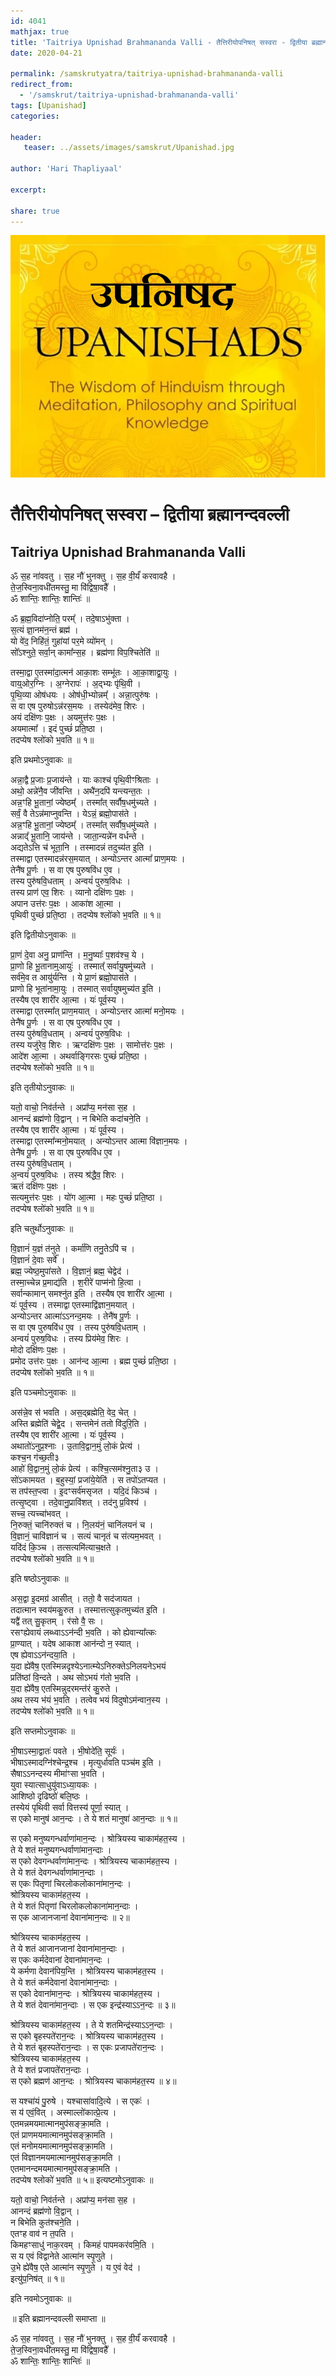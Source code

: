 ```yaml
---    
id: 4041    
mathjax: true    
title: 'Taitriya Upnishad Brahmananda Valli - तैत्तिरीयोपनिषत् सस्वरा - द्वितीया ब्रह्मानन्दवल्ली'    
date: 2020-04-21    

permalink: /samskrutyatra/taitriya-upnishad-brahmananda-valli
redirect_from: 
  - '/samskrut/taitriya-upnishad-brahmananda-valli'
tags: [Upanishad]    
categories:    
    
header:    
   teaser: ../assets/images/samskrut/Upanishad.jpg    
    
author: 'Hari Thapliyaal'    
    
excerpt:    
    
share: true    
---    
```

    
![](../assets/images/samskrut/Upanishad.jpg)    
    
# तैत्तिरीयोपनिषत् सस्वरा – द्वितीया ब्रह्मानन्दवल्ली    
## Taitriya Upnishad Brahmananda Valli    
    
    
ॐ स॒ह ना॑ववतु । स॒ह नौ॑ भुनक्तु । स॒ह वी॒र्यं॑ करवावहै ।    
ते॒ज॒स्विना॒वधी॑तमस्तु॒ मा वि॑द्विषा॒वहै᳚ ।    
ॐ शान्तिः॒ शान्तिः॒ शान्तिः॑ ॥    
    
ॐ ब्र॒ह्म॒विदा॑प्नोति॒ परम्᳚ । तदे॒षाऽभु॑क्ता ।    
स॒त्यं ज्ञा॒नम॑न॒न्तं ब्रह्म॑ ।    
यो वे॑द॒ निहि॑तं॒ गुहा॑यां पर॒मे व्यो॑मन् ।    
सो᳚ऽश्नुते॒ सर्वा॒न् कामा᳚न्स॒ह । ब्रह्म॑णा विप॒श्चितेति॑ ॥    
    
तस्मा॒द्वा ए॒तस्मा॑दा॒त्मन॑ आका॒शः सम्भू॑तः । आ॒का॒शाद्वा॒युः ।    
वाय्॒ओर॒ग्निः । अ॒ग्नेरापः॑ । अ॒द्भ्यः पृ॑थि॒वी ।    
पृ॒थि॒व्या ओष॑धयः । ओष॑धी॒भ्योन्नम्᳚ । अन्ना॒त्पुरु॑षः ।    
स वा एष पुरुषोऽन्न॑रस॒मयः । तस्येद॑मेव॒ शिरः ।    
अयं दक्षि॑णः प॒क्षः । अयमुत्त॑रः प॒क्षः ।    
अयमात्मा᳚ । इदं पुच्छं॑ प्रति॒ष्ठा ।    
तदप्येष श्लो॑को भ॒वति ॥ १॥    
    
इति प्रथमोऽनुवाकः ॥    
    
अन्ना॒द्वै प्र॒जाः प्र॒जाय॑न्ते । याः काश्च॑ पृथि॒वीꣳश्रिताः ।    
अथो॒ अन्ने॑नै॒व जी॑वन्ति । अथै॑न॒दपि॑ यन्त्यन्त॒तः ।    
अन्न॒ꣳहि भू॒तानां॒ ज्येष्ठम्᳚ । तस्मा᳚त् सर्वौष॒धमु॑च्यते ।    
सर्वं॒ वै तेऽन्न॑माप्नुवन्ति । येऽन्नं॒ ब्रह्मो॒पास॑ते ।    
अन्न॒ꣳहि भू॒तानां॒ ज्येष्ठम्᳚ । तस्मा᳚त् सर्वौष॒धमु॑च्यते ।    
अन्नाद्᳚ भू॒तानि॒ जाय॑न्ते । जाता॒न्यन्ने॑न वर्धन्ते ।    
अद्यतेऽत्ति च॑ भूता॒नि । तस्मादन्नं तदुच्य॑त इ॒ति ।    
तस्माद्वा एतस्मादन्न॑रस॒मयात् । अन्योऽन्तर आत्मा᳚ प्राण॒मयः ।    
तेनै॑ष पू॒र्णः । स वा एष पुरुषवि॑ध ए॒व ।    
तस्य पुरु॑षवि॒धताम् । अन्वयं॑ पुरुष॒विधः ।    
तस्य प्राण॑ एव॒ शिरः । व्यानो दक्षि॑णः प॒क्षः ।    
अपान उत्त॑रः प॒क्षः । आका॑श आ॒त्मा ।    
पृथिवी पुच्छं॑ प्रति॒ष्ठा । तदप्येष श्लो॑को भ॒वति ॥ १॥    
    
इति द्वितीयोऽनुवाकः ॥    
    
प्रा॒णं दे॒वा अनु॒ प्राण॑न्ति । म॒नु॒ष्याः᳚ प॒शव॑श्च॒ ये ।    
प्रा॒णो हि भू॒तानाम्॒आयुः॑ । तस्मात्᳚ सर्वायु॒षमु॑च्यते ।    
सर्व॑मे॒व त आयु॑र्यन्ति । ये प्रा॒णं ब्रह्मो॒पास॑ते ।    
प्राणो हि भूता॑नामा॒युः । तस्मात् सर्वायुषमुच्य॑त इ॒ति ।    
तस्यैष एव शारी॑र आ॒त्मा । यः॑ पूर्व॒स्य ।    
तस्माद्वा एतस्मा᳚त् प्राण॒मयात् । अन्योऽन्तर आत्मा॑ मनो॒मयः ।    
तेनै॑ष पू॒र्णः । स वा एष पुरुषवि॑ध ए॒व ।    
तस्य पुरु॑षवि॒धताम् । अन्वयं॑ पुरुष॒विधः ।    
तस्य यजु॑रेव॒ शिरः । ऋग्दक्षि॑णः प॒क्षः । सामोत्त॑रः प॒क्षः ।    
आदे॑श आ॒त्मा । अथर्वाङ्गिरसः पुच्छं॑ प्रति॒ष्ठा ।    
तदप्येष श्लो॑को भ॒वति ॥ १॥    
    
इति तृतीयोऽनुवाकः ॥    
    
यतो॒ वाचो॒ निव॑र्तन्ते । अप्रा᳚प्य॒ मन॑सा स॒ह ।    
आनन्दं ब्रह्म॑णो वि॒द्वान् । न बिभेति कदा॑चने॒ति ।    
तस्यैष एव शारी॑र आ॒त्मा । यः॑ पूर्व॒स्य ।    
तस्माद्वा एतस्मा᳚न्मनो॒मयात् । अन्योऽन्तर आत्मा वि॑ज्ञान॒मयः ।    
तेनै॑ष पू॒र्णः । स वा एष पुरुषवि॑ध ए॒व ।    
तस्य पुरु॑षवि॒धताम् ।    
अ॒न्वयं॑ पुरुष॒विधः । तस्य श्र॑द्धैव॒ शिरः ।    
ऋतं दक्षि॑णः प॒क्षः ।    
सत्यमुत्त॑रः प॒क्षः । यो॑ग आ॒त्मा । महः पुच्छं॑ प्रति॒ष्ठा ।    
तदप्येष श्लो॑को भ॒वति ॥ १॥    
    
इति चतुर्थोऽनुवाकः ॥    
    
वि॒ज्ञानं॑ य॒ज्ञं त॑नुते । कर्मा॑णि तनु॒तेऽपि॑ च ।    
वि॒ज्ञानं॑ दे॒वाः सर्वे᳚ ।    
ब्रह्म॒ ज्येष्ठ॒मुपा॑सते । वि॒ज्ञानं॒ ब्रह्म॒ चेद्वेद॑ ।    
तस्मा॒च्चेन्न प्र॒माद्य॑ति । श॒रीरे॑ पाप्म॑नो हि॒त्वा ।    
सर्वान्कामान् समश्नु॑त इ॒ति । तस्यैष एव शारी॑र आ॒त्मा ।    
यः॑ पूर्व॒स्य । तस्माद्वा एतस्माद्वि॑ज्ञान॒मयात् ।    
अन्योऽन्तर आत्मा॑ऽऽनन्द॒मयः । तेनै॑ष पू॒र्णः ।    
स वा एष पुरुषवि॑ध ए॒व । तस्य पुरु॑षवि॒धताम् ।    
अन्वयं॑ पुरुष॒विधः । तस्य प्रिय॑मेव॒ शिरः ।    
मोदो दक्षि॑णः प॒क्षः ।    
प्रमोद उत्त॑रः प॒क्षः । आन॑न्द आ॒त्मा । ब्रह्म पुच्छं॑ प्रति॒ष्ठा ।    
तदप्येष श्लो॑को भ॒वति ॥ १॥    
    
इति पञ्चमोऽनुवाकः ॥    
    
अस॑न्ने॒व स॑ भवति । अस॒द्ब्रह्मेति॒ वेद॒ चेत् ।    
अस्ति ब्रह्मेति॑ चेद्वे॒द । सन्तमेनं ततो वि॑दुरि॒ति ।    
तस्यैष एव शारी॑र आ॒त्मा । यः॑ पूर्व॒स्य ।    
अथातो॑ऽनुप्र॒श्नाः । उ॒तावि॒द्वान॒मुं लो॒कं प्रेत्य॑ ।    
कश्च॒न ग॑च्छ॒ती३    
आहो॑ वि॒द्वान॒मुं लो॒कं प्रेत्य॑ । कश्चि॒त्सम॑श्नु॒ता३ उ ।    
सो॑ऽकामयत । ब॒हुस्यां॒ प्रजा॑ये॒येति॑ । स तपो॑ऽतप्यत ।    
स तप॑स्त॒प्त्वा । इ॒दꣳसर्व॑मसृजत । यदि॒दं किञ्च॑ ।    
तत्सृ॒ष्ट्वा । तदे॒वानु॒प्रावि॑शत् । तद॑नु प्र॒विश्य॑ ।    
सच्च॒ त्यच्चा॑भवत् ।    
नि॒रुक्तं॒ चानि॑रुक्तं च । नि॒लय॑नं॒ चानि॑लयनं च ।    
वि॒ज्ञानं॒ चावि॑ज्ञानं च । सत्यं चानृतं च स॑त्यम॒भवत् ।    
यदि॑दं कि॒ञ्च । तत्सत्यमि॑त्याच॒क्षते ।    
तदप्येष श्लो॑को भ॒वति ॥ १॥    
    
इति षष्ठोऽनुवाकः ॥    
    
अस॒द्वा इ॒दमग्र॑ आसीत् । ततो॒ वै सद॑जायत ।    
तदात्मान स्वय॑मकु॒रुत । तस्मात्तत्सुकृतमुच्य॑त इ॒ति ।    
यद्वै॑ तत् सु॒कृतम् । र॑सो वै॒ सः ।    
रसꣳह्येवायं लब्ध्वाऽऽन॑न्दी भ॒वति । को ह्येवान्या᳚त्कः    
प्रा॒ण्यात् । यदेष आकाश आन॑न्दो न॒ स्यात् ।    
एष ह्येवाऽऽन॑न्दया॒ति ।    
य॒दा ह्ये॑वैष॒ एतस्मिन्नदृश्येऽनात्म्येऽनिरुक्तेऽनिलयनेऽभयं    
प्रति॑ष्ठां वि॒न्दते । अथ सोऽभयं ग॑तो भ॒वति ।    
य॒दा ह्ये॑वैष॒ एतस्मिन्नुदरमन्त॑रं कु॒रुते ।    
अथ तस्य भ॑यं भ॒वति । तत्वेव भयं विदुषोऽम॑न्वान॒स्य ।    
तदप्येष श्लो॑को भ॒वति ॥ १॥    
    
इति सप्तमोऽनुवाकः ॥    
    
भी॒षाऽस्मा॒द्वातः॑ पवते । भी॒षोदे॑ति॒ सूर्यः॑ ।    
भीषाऽस्मादग्नि॑श्चेन्द्र॒श्च । मृत्युर्धावति पञ्च॑म इ॒ति ।    
सैषाऽऽनन्दस्य मीमा॑ꣳसा भ॒वति ।    
युवा स्यात्साधुयु॑वाऽध्या॒यकः ।    
आशिष्ठो दृढिष्ठो॑ बलि॒ष्ठः ।    
तस्येयं पृथिवी सर्वा वित्तस्य॑ पूर्णा॒ स्यात् ।    
स एको मानुष॑ आन॒न्दः । ते ये शतं मानुषा॑ आन॒न्दाः ॥ १॥    
    
स एको मनुष्यगन्धर्वाणा॑मान॒न्दः । श्रोत्रियस्य चाकाम॑हत॒स्य ।    
ते ये शतं मनुष्यगन्धर्वाणा॑मान॒न्दाः ।    
स एको देवगन्धर्वाणा॑मान॒न्दः । श्रोत्रियस्य चाकाम॑हत॒स्य ।    
ते ये शतं देवगन्धर्वाणा॑मान॒न्दाः ।    
स एकः पितृणां चिरलोकलोकाना॑मान॒न्दः ।    
श्रोत्रियस्य चाकाम॑हत॒स्य ।    
ते ये शतं पितृणां चिरलोकलोकाना॑मान॒न्दाः ।    
स एक आजानजानां देवाना॑मान॒न्दः ॥ २॥    
    
श्रोत्रियस्य चाकाम॑हत॒स्य ।    
ते ये शतं आजानजानां देवाना॑मान॒न्दाः ।    
स एकः कर्मदेवानां देवाना॑मान॒न्दः ।    
ये कर्मणा देवान॑पिय॒न्ति । श्रोत्रियस्य चाकाम॑हत॒स्य ।    
ते ये शतं कर्मदेवानां देवाना॑मान॒न्दाः ।    
स एको देवाना॑मान॒न्दः । श्रोत्रियस्य चाकाम॑हत॒स्य ।    
ते ये शतं देवाना॑मान॒न्दाः । स एक इन्द्र॑स्याऽऽन॒न्दः ॥ ३॥    
    
श्रोत्रियस्य चाकाम॑हत॒स्य । ते ये शतमिन्द्र॑स्याऽऽन॒न्दाः ।    
स एको बृहस्पते॑रान॒न्दः । श्रोत्रियस्य चाकाम॑हत॒स्य ।    
ते ये शतं बृहस्पते॑रान॒न्दाः । स एकः प्रजापते॑रान॒न्दः ।    
श्रोत्रियस्य चाकाम॑हत॒स्य ।    
ते ये शतं प्रजापते॑रान॒न्दाः ।    
स एको ब्रह्मण॑ आन॒न्दः । श्रोत्रियस्य चाकाम॑हत॒स्य ॥ ४॥    
    
स यश्चा॑यं पु॒रुषे । यश्चासा॑वादि॒त्ये । स एकः॑ ।    
स य॑ एवं॒वित् । अस्माल्लो॑कात्प्रे॒त्य ।    
एतमन्नमयमात्मानमुप॑सङ्क्रा॒मति ।    
एतं प्राणमयमात्मानमुप॑सङ्क्रा॒मति ।    
एतं मनोमयमात्मानमुप॑सङ्क्रा॒मति ।    
एतं विज्ञानमयमात्मानमुप॑सङ्क्रा॒मति ।    
एतमानन्दमयमात्मानमुप॑सङ्क्रा॒मति ।    
तदप्येष श्लोको॑ भ॒वति ॥ ५॥ इत्यष्टमोऽनुवाकः ॥    
    
यतो॒ वाचो॒ निव॑र्तन्ते । अप्रा॑प्य॒ मन॑सा स॒ह ।    
आनन्दं ब्रह्म॑णो वि॒द्वान् ।    
न बिभेति कुत॑श्चने॒ति ।    
एतꣳह वाव॑ न त॒पति ।    
किमहꣳसाधु॑ नाक॒रवम् । किमहं पापमकर॑वमि॒ति ।    
स य एवं विद्वानेते आत्मा॑न स्पृ॒णुते ।    
उ॒भे ह्ये॑वैष॒ एते आत्मा॑न स्पृ॒णुते । य ए॒वं वेद॑ ।    
इत्यु॑प॒निष॑त् ॥ १॥    
    
इति नवमोऽनुवाकः ॥    
    
॥ इति ब्रह्मानन्दवल्ली समाप्ता ॥    
    
ॐ स॒ह ना॑ववतु । स॒ह नौ॑ भुनक्तु । स॒ह वी॒र्यं॑ करवावहै ।    
ते॒ज॒स्विना॒वधी॑तमस्तु॒ मा वि॑द्विषा॒वहै᳚ ।    
ॐ शान्तिः॒ शान्तिः॒ शान्तिः॑ ॥    
    
